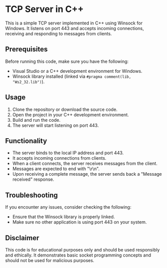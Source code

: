 # TCP Server in C++

This is a simple TCP server implemented in C++ using Winsock for Windows. It listens on port 443 and accepts incoming connections, receiving and responding to messages from clients.

## Prerequisites

Before running this code, make sure you have the following:

- Visual Studio or a C++ development environment for Windows.
- Winsock library installed (linked via `#pragma comment(lib, "Ws2_32.lib")`).

## Usage

1. Clone the repository or download the source code.
2. Open the project in your C++ development environment.
3. Build and run the code.
4. The server will start listening on port 443.

## Functionality

- The server binds to the local IP address and port 443.
- It accepts incoming connections from clients.
- When a client connects, the server receives messages from the client.
- Messages are expected to end with "\r\n".
- Upon receiving a complete message, the server sends back a "Message received" response.

## Troubleshooting

If you encounter any issues, consider checking the following:

- Ensure that the Winsock library is properly linked.
- Make sure no other application is using port 443 on your system.

## Disclaimer

This code is for educational purposes only and should be used responsibly and ethically. It demonstrates basic socket programming concepts and should not be used for malicious purposes.
